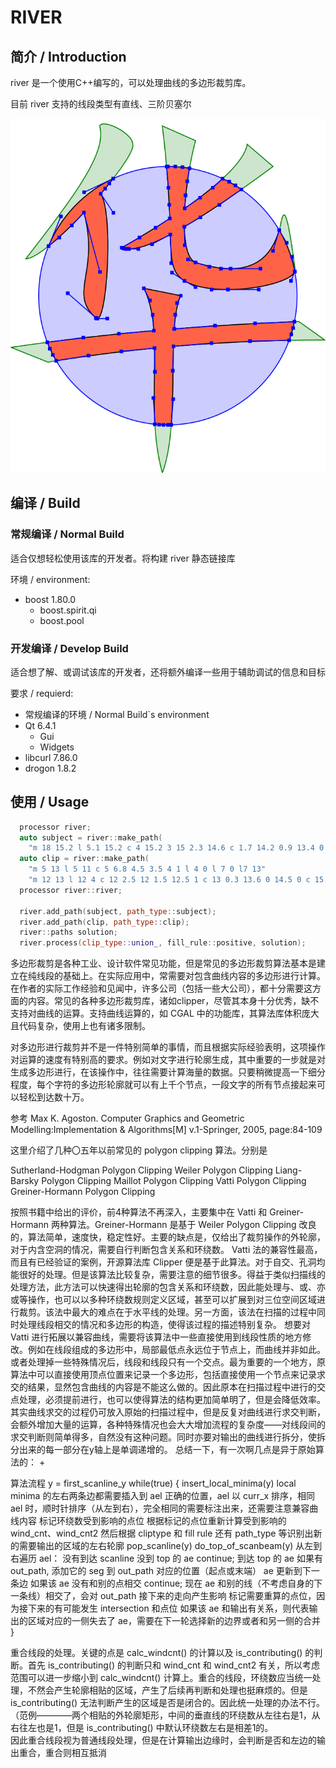 # RIVER

## 简介 / Introduction

river 是一个使用C++编写的，可以处理曲线的多边形裁剪库。  

目前 river 支持的线段类型有直线、三阶贝塞尔  

![preview img](./river_test.svg "效果示意 / Preview")

## 编译 / Build

### 常规编译 / Normal Build

适合仅想轻松使用该库的开发者。将构建 river 静态链接库

环境 / environment:  

+ boost 1.80.0  
  + boost.spirit.qi
  + boost.pool

### 开发编译 / Develop Build

适合想了解、或调试该库的开发者，还将额外编译一些用于辅助调试的信息和目标

要求 / requierd:  

+ 常规编译的环境 / Normal Build`s environment  
+ Qt 6.4.1  
  + Gui
  + Widgets
+ libcurl 7.86.0
+ drogon 1.8.2

## 使用 / Usage

```cpp
  processor river;
  auto subject = river::make_path(
    "m 18 15.2 l 5.1 15.2 c 4 15.2 3 15 2.3 14.6 c 1.7 14.2 0.9 13.4 0 12 l 1 11 c 1.5 12 2 12.5 2.5 12.7 c 3 13 3.5 13 4.3 13 l 18 13");
  auto clip = river::make_path(
    "m 5 13 l 5 11 c 5 6.8 4.5 3.5 4 1 l 4 0 l 7 0 l7 13"
    "m 12 13 l 12 4 c 12 2.5 12 1.5 12.5 1 c 13 0.3 13.6 0 14.5 0 c 15.6 0 16.7 0.5 18 1.5 l 17.3 2.4 c 16.6 2 16 1.7 15.7 1.7 c 15 1.6 14.5 2.3 14.5 3.7 l 14.5 13");
  processor river::river;

  river.add_path(subject, path_type::subject);
  river.add_path(clip, path_type::clip);
  river::paths solution;
  river.process(clip_type::union_, fill_rule::positive, solution);
```

多边形裁剪是各种工业、设计软件常见功能，但是常见的多边形裁剪算法基本是建立在纯线段的基础上。在实际应用中，常需要对包含曲线内容的多边形进行计算。在作者的实际工作经验和见闻中，许多公司（包括一些大公司），都十分需要这方面的内容。常见的各种多边形裁剪库，诸如clipper，尽管其本身十分优秀，缺不支持对曲线的运算。支持曲线运算的，如 CGAL 中的功能库，其算法库体积庞大且代码复杂，使用上也有诸多限制。  

对多边形进行裁剪并不是一件特别简单的事情，而且根据实际经验表明，这项操作对运算的速度有特别高的要求。例如对文字进行轮廓生成，其中重要的一步就是对生成多边形进行，在该操作中，往往需要计算海量的数据。只要稍微提高一下细分程度，每个字符的多边形轮廓就可以有上千个节点，一段文字的所有节点接起来可以轻松到达数十万。

参考
 Max K. Agoston. Computer Graphics and Geometric Modelling:Implementation & Algorithms[M]  v.1-Springer, 2005, page:84-109

这里介绍了几种〇五年以前常见的 polygon clipping 算法。分别是 

Sutherland-Hodgman Polygon Clipping
Weiler Polygon Clipping
Liang-Barsky Polygon Clipping
Maillot Polygon Clipping
Vatti Polygon Clipping
Greiner-Hormann Polygon Clipping

按照书籍中给出的评价，前4种算法不再深入，主要集中在 Vatti 和 Greiner-Hormann 两种算法。Greiner-Hormann 是基于 Weiler Polygon Clipping 改良的，算法简单，速度快，稳定性好。主要的缺点是，仅给出了裁剪操作的外轮廓，对于内含空洞的情况，需要自行判断包含关系和环绕数。
Vatti 法的兼容性最高，而且有已经验证的案例，开源算法库 Clipper 便是基于此算法。对于自交、孔洞均能很好的处理。但是该算法比较复杂，需要注意的细节很多。得益于类似扫描线的处理方法，此方法可以快速得出轮廓的包含关系和环绕数，因此能处理与、或、亦或等操作，也可以以多种环绕数规则定义区域，甚至可以扩展到对三位空间区域进行裁剪。该法中最大的难点在于水平线的处理。另一方面，该法在扫描的过程中同时处理线段相交的情况和多边形的构造，使得该过程的描述特别复杂。
想要对 Vatti 进行拓展以兼容曲线，需要将该算法中一些直接使用到线段性质的地方修改。例如在线段组成的多边形中，局部最低点永远位于节点上，而曲线并非如此。或者处理掉一些特殊情况后，线段和线段只有一个交点。最为重要的一个地方，原算法中可以直接使用顶点位置来记录一个多边形，包括直接使用一个节点来记录求交的结果，显然包含曲线的内容是不能这么做的。因此原本在扫描过程中进行的交点处理，必须提前进行，也可以使得算法的结构更加简单明了，但是会降低效率。其实曲线求交的过程仍可放入原始的扫描过程中，但是反复对曲线进行求交判断，会额外增加大量的运算，各种特殊情况也会大大增加流程的复杂度——对线段间的求交判断则简单得多，自然没有这种问题。同时亦要对输出的曲线进行拆分，使拆分出来的每一部分在y轴上是单调递增的。
总结一下，有一次啊几点是异于原始算法的：
+ 

算法流程
y = first_scanline_y
while(true)
{
    insert_local_minima(y)
        local minima 的左右两条边都需要插入到 ael 正确的位置，ael 以 curr_x 排序，相同 ael 时，顺时针排序（从左到右），完全相同的需要标注出来，还需要注意兼容曲线内容
        标记环绕数受到影响的点位
    根据标记的点位重新计算受到影响的 wind_cnt、wind_cnt2
    然后根据 cliptype 和 fill rule 还有 path_type 等识别出新的需要输出的区域的左右轮廓
    pop_scanline(y)
    do_top_of_scanbeam(y)
        从左到右遍历 ael：
            没有到达 scanline 没到 top 的 ae
                continue;
            到达 top 的 ae
                如果有 out_path, 添加它的 seg 到 out_path 对应的位置（起点或末端）
                ae 更新到下一条边
                如果该 ae 没有和别的点相交
                    continue;
                现在 ae 和别的线（不考虑自身的下一条线）相交了，会对 out_path 接下来的走向产生影响
                标记需要重算的点位，因为接下来的有可能发生 intersection 和点位
                如果该 ae 和输出有关系，则代表输出的区域对应的一侧失去了 ae，需要在下一轮选择新的边界或者和另一侧的合并
}

重合线段的处理。关键的点是 calc_windcnt() 的计算以及 is_contributing() 的判断。首先 is_contributing() 的判断只和 wind_cnt 和 wind_cnt2 有关，所以考虑范围可以进一步缩小到 calc_windcnt() 计算上。重合的线段，环绕数应当统一处理，不然会产生轮廓相贴的区域，产生了后续再判断和处理也挺麻烦的。但是 is_contributing() 无法判断产生的区域是否是闭合的。因此统一处理的办法不行。（范例————两个相贴的外轮廓矩形，中间的垂直线的环绕数从左往右是1，从右往左也是1，但是 is_contributing() 中默认环绕数左右是相差1的。  
因此重合线段视为普通线段处理，但是在计算输出边缘时，会判断是否和左边的输出重合，重合则相互抵消
